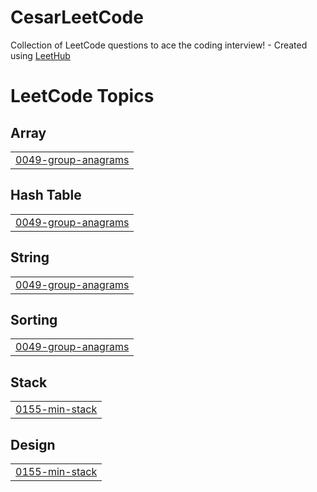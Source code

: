 # CesarLeetCode
Collection of LeetCode questions to ace the coding interview! - Created using [LeetHub](https://github.com/QasimWani/LeetHub)

<!---LeetCode Topics Start-->
# LeetCode Topics
## Array
|  |
| ------- |
| [0049-group-anagrams](https://github.com/cesargua/CesarLeetCode/tree/master/0049-group-anagrams) |
## Hash Table
|  |
| ------- |
| [0049-group-anagrams](https://github.com/cesargua/CesarLeetCode/tree/master/0049-group-anagrams) |
## String
|  |
| ------- |
| [0049-group-anagrams](https://github.com/cesargua/CesarLeetCode/tree/master/0049-group-anagrams) |
## Sorting
|  |
| ------- |
| [0049-group-anagrams](https://github.com/cesargua/CesarLeetCode/tree/master/0049-group-anagrams) |
## Stack
|  |
| ------- |
| [0155-min-stack](https://github.com/cesargua/CesarLeetCode/tree/master/0155-min-stack) |
## Design
|  |
| ------- |
| [0155-min-stack](https://github.com/cesargua/CesarLeetCode/tree/master/0155-min-stack) |
<!---LeetCode Topics End-->